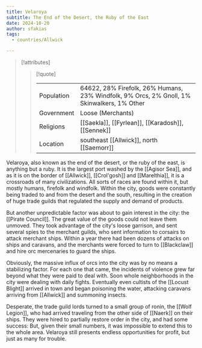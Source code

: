 ```yaml
---
title: Velaroya
subtitle: The End of the Desert, the Ruby of the East
date: 2024-10-20
author: sfakias
tags:
  - countries/Allwick

---
```

> [!attributes]
> 
> > [!quote]
> >
> > | | |
> > | --- | --- |
> > | Population | 64622, 28% Firefolk, 26% Humans, 23% Windfolk, 9% Orcs, 2% Gnoll, 1% Skinwalkers, 1% Other |
> > | Government | Loose (Merchants) |
> > | Religions | [[Saekla]], [[Fyrlean]], [[Karadosh]], [[Sennek]] |
> > | Location | southeast [[Allwick]], north [[Saemorr]] |

Velaroya, also known as the end of the desert, or the ruby ​​of the east, is anything but a ruby. It is the largest port washed by the [[Agisor Sea]], and as it is on the border of [[Allwick]], [[Crol'gosh]] and [[Marelthia]], it is a crossroads of many civilizations. All sorts of races are found within it, but mostly humans, firefolk and windfolk. Within the city, goods were constantly being traded to and from the desert and the south, resulting in the creation of huge trade guilds that regulated the supply and demand of products.

But another unpredictable factor was about to gain interest in the city: the [[Pirate Council]]. The great value of the goods could not leave them unmoved. They took advantage of the city's loose garrison, and sent several spies to the merchant guilds, who sent information to corsairs to attack merchant ships. Within a year there had been dozens of attacks on ships and caravans, and the merchants were forced to turn to [[Blackclaw]] and hire orc mercenaries to guard the ships.

Obviously, the massive influx of orcs into the city was by no means a stabilizing factor. For each one that came, the incidents of violence grew far beyond what they were paid to deal with. Soon whole neighborhoods in the city were dealing with daily fights. Eventually even cultists of the [[Locust Blight]] arrived in town and began poisoning the water, attacking caravans arriving from [[Allwick]] and summoning insects.

Desperate, the trade guild lords turned to a small group of ronin, the [[Wolf Legion]], who had arrived traveling from the other side of [[Naerk]] on their ships. They were hired to partially restore order in the city, and had some success: But, given their small numbers, it was impossible to extend this to the whole area. Velaroya still presents endless opportunities for profit, but just as many for trouble.